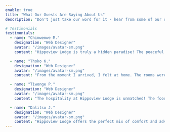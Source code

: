 ```yaml
---
enable: true
title: "What Our Guests Are Saying About Us"
description: "Don't just take our word for it - hear from some of our satisfied guests!"

# Testimonials
testimonials:
  - name: "Chimwemwe M."
    designation: "Web Designer"
    avatar: "/images/avatar-sm.png"
    content: "Hippoview Lodge is truly a hidden paradise! The peaceful environment, stunning views, and friendly staff made my stay unforgettable. I highly recommend this place to anyone looking for a relaxing getaway."

  - name: "Thoko K."
    designation: "Web Designer"
    avatar: "/images/avatar-sm.png"
    content: "From the moment I arrived, I felt at home. The rooms were clean and comfortable, and the view of the river was spectacular. The staff went above and beyond to make my stay special. I will definitely be back!"

  - name: "Tiwonge P."
    designation: "Web Designer"
    avatar: "/images/avatar-sm.png"
    content: "The hospitality at Hippoview Lodge is unmatched! The food was fresh and delicious, and the staff was always ready to assist with a smile. I had the most peaceful and refreshing stay here."

  - name: "Dalitso J."
    designation: "Web Designer"
    avatar: "/images/avatar-sm.png"
    content: "Hippoview Lodge offers the perfect mix of comfort and adventure. Waking up to the sound of birds and watching hippos in the river was simply amazing. This is a must-visit spot for nature lovers!"
---
```


